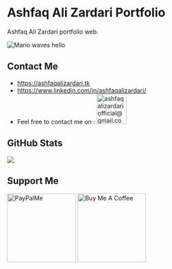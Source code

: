 # Ashfaq Ali Zardari Portfolio
Ashfaq Ali Zardari portfolio web.

![Mario waves hello](https://media.giphy.com/media/euAnOkLGWtdHG/giphy.gif)

 ## Contact Me

* https://ashfaqalizardari.tk
* https://www.linkedin.com/in/ashfaqalizardari/
* Feel free to contact me on : <a href="mailto:ashfaqalizardariofficial@gmail.com" target="_blank" title="ashfaqalizardariofficial@gmail.com"><img src="https://ssl.gstatic.com/ui/v1/icons/mail/rfr/logo_gmail_lockup_default_1x_r2.png" alt="ashfaqalizardariofficial@gmail.com" width="70" /></a>  

 ## GitHub Stats

![](https://github-readme-stats.vercel.app/api/top-langs/?username=AshfaqAliZardariOfficial&layout=compact)  
  
  ## Support Me

  <a href="https://paypal.me/ashfaqalizardari247?country.x=CA&locale.x=en_US" target="_blank" title="paypal.me/ashfaqalizardari247"><img src="https://www.paypalobjects.com/paypal-ui/logos/svg/paypal-color.svg" alt="PayPalMe" width="160" /></a>    <a href="https://www.buymeacoffee.com/ashfaqalizardari" target="_blank" title="buymeacoffee.com/ashfaqalizardari"><img src="https://www.buymeacoffee.com/assets/img/custom_images/orange_img.png" alt="Buy Me A Coffee" width="160" /></a>


